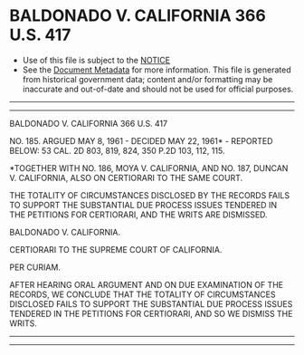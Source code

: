 ---
---

# BALDONADO V. CALIFORNIA 366 U.S. 417

* Use of this file is subject to the [NOTICE](https://github.com/publicdocs/notice/blob/master/NOTICE)
* See the [Document Metadata](../../../) for more information.
  This file is generated from historical government data; content and/or formatting may be inaccurate and out-of-date and should not be used for official purposes.

----------
----------

BALDONADO V. CALIFORNIA 366 U.S. 417

NO. 185.  ARGUED MAY 8, 1961 - DECIDED MAY 22, 1961\* - REPORTED BELOW: 53 CAL. 2D 803, 819, 824, 350 P.2D 103, 112, 115.

\*TOGETHER WITH NO. 186, MOYA V. CALIFORNIA, AND NO. 187, DUNCAN V. CALIFORNIA, ALSO ON CERTIORARI TO THE SAME COURT.

THE TOTALITY OF CIRCUMSTANCES DISCLOSED BY THE RECORDS FAILS TO SUPPORT THE SUBSTANTIAL DUE PROCESS ISSUES TENDERED IN THE PETITIONS FOR CERTIORARI, AND THE WRITS ARE DISMISSED.

BALDONADO V. CALIFORNIA.

CERTIORARI TO THE SUPREME COURT OF CALIFORNIA.

PER CURIAM.

AFTER HEARING ORAL ARGUMENT AND ON DUE EXAMINATION OF THE RECORDS, WE CONCLUDE THAT THE TOTALITY OF CIRCUMSTANCES DISCLOSED FAILS TO SUPPORT THE SUBSTANTIAL DUE PROCESS ISSUES TENDERED IN THE PETITIONS FOR CERTIORARI, AND SO WE DISMISS THE WRITS.


----------
----------

